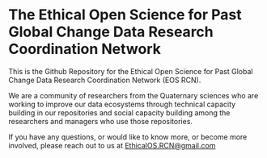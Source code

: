 # The Ethical Open Science for Past Global Change Data Research Coordination Network

This is the Github Repository for the Ethical Open Science for Past Global Change Data Research Coordination Network (EOS RCN).

We are a community of researchers from the Quaternary sciences who are working to improve our data ecosystems through technical capacity building in our repositories and social capacity building among the researchers and managers who use those repositories. 

If you have any questions, or would like to know more, or become more involved, please reach out to us at EthicalOS.RCN@gmail.com
